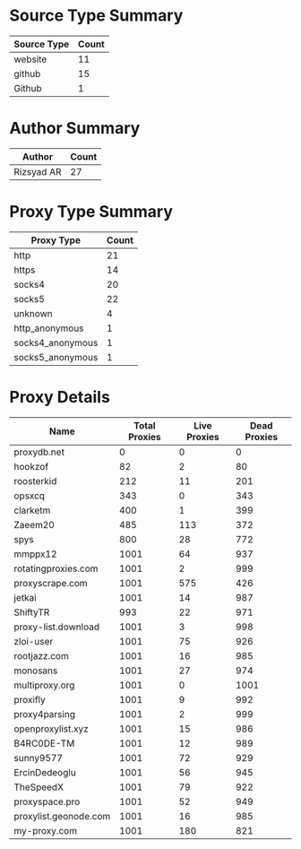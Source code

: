 # Source Type Summary

| Source Type | Count |
|-------------|-------|
| website | 11 |
| github | 15 |
| Github | 1 |


# Author Summary

| Author | Count |
|--------|-------|
| Rizsyad AR | 27 |


# Proxy Type Summary

| Proxy Type | Count |
|------------|-------|
| http | 21 |
| https | 14 |
| socks4 | 20 |
| socks5 | 22 |
| unknown | 4 |
| http_anonymous | 1 |
| socks4_anonymous | 1 |
| socks5_anonymous | 1 |


# Proxy Details

| Name | Total Proxies | Live Proxies | Dead Proxies |
|------|---------------|--------------|---------------|
| proxydb.net | 0 | 0 | 0 |
| hookzof | 82 | 2 | 80 |
| roosterkid | 212 | 11 | 201 |
| opsxcq | 343 | 0 | 343 |
| clarketm | 400 | 1 | 399 |
| Zaeem20 | 485 | 113 | 372 |
| spys | 800 | 28 | 772 |
| mmppx12 | 1001 | 64 | 937 |
| rotatingproxies.com | 1001 | 2 | 999 |
| proxyscrape.com | 1001 | 575 | 426 |
| jetkai | 1001 | 14 | 987 |
| ShiftyTR | 993 | 22 | 971 |
| proxy-list.download | 1001 | 3 | 998 |
| zloi-user | 1001 | 75 | 926 |
| rootjazz.com | 1001 | 16 | 985 |
| monosans | 1001 | 27 | 974 |
| multiproxy.org | 1001 | 0 | 1001 |
| proxifly | 1001 | 9 | 992 |
| proxy4parsing | 1001 | 2 | 999 |
| openproxylist.xyz | 1001 | 15 | 986 |
| B4RC0DE-TM | 1001 | 12 | 989 |
| sunny9577 | 1001 | 72 | 929 |
| ErcinDedeoglu | 1001 | 56 | 945 |
| TheSpeedX | 1001 | 79 | 922 |
| proxyspace.pro | 1001 | 52 | 949 |
| proxylist.geonode.com | 1001 | 16 | 985 |
| my-proxy.com | 1001 | 180 | 821 |
